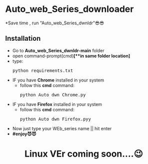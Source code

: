 # Auto_web_Series_downloader
*Save time , run "Auto_web_Series_dwnldr"😎😎

## Installation
<ul>
<li>Go to <strong>Auto_web_Series_dwnldr-main</strong> folder<br>
<li>open command-prompt(cmd)<strong>[**in same folder location]</strong><br>
  <li>type:<br>
  <pre>python requirements.txt</pre>
  <li>IF you have <strong>Chrome</strong> installed in your system<br>
  <ul>
    <li>follow this <strong>cmd</strong> command:<br>
    <pre>python Auto_dwn_Chrome.py</pre>
    </ul>
  <li>IF you have <strong>Firefox</strong> installed in your system<br>
  <ul>
    <li>follow this <strong>cmd</strong> command:<br>
    <pre>python Auto_dwn_Firefox.pyy</pre>
    </ul>
<li>Now just type your WEb_series name || hit enter<br>
  <li><Strong>#enjoy😈😈</strong>
</ul>
<h1 align="center">Linux VEr coming soon....😉</h1>
